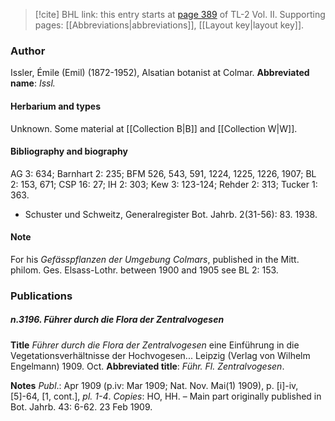 > [!cite] BHL link: this entry starts at [page 389](https://www.biodiversitylibrary.org/page/33068631) of TL-2 Vol. II.
> Supporting pages: [[Abbreviations|abbreviations]], [[Layout key|layout key]].

### Author

Issler, Émile (Emil) (1872-1952), Alsatian botanist at Colmar. 
**Abbreviated name**: *Issl.*

#### Herbarium and types

Unknown. Some material at [[Collection B|B]] and [[Collection W|W]].

#### Bibliography and biography

AG 3: 634; Barnhart 2: 235; BFM 526, 543, 591, 1224, 1225, 1226, 1907; BL 2: 153, 671; CSP 16: 27; IH 2: 303; Kew 3: 123-124; Rehder 2: 313; Tucker 1: 363.
- Schuster und Schweitz, Generalregister Bot. Jahrb. 2(31-56): 83. 1938.

#### Note

For his *Gefässpflanzen der Umgebung Colmars*, published in the Mitt. philom. Ges. Elsass-Lothr. between 1900 and 1905 see BL 2: 153.

### Publications

##### n.3196. Führer durch die Flora der Zentralvogesen

**Title**
*Führer durch die Flora der Zentralvogesen* eine Einführung in die Vegetationsverhältnisse der Hochvogesen... Leipzig (Verlag von Wilhelm Engelmann) 1909. Oct.
**Abbreviated title**: *Führ. Fl. Zentralvogesen*.

**Notes**
*Publ*.: Apr 1909 (p.iv: Mar 1909; Nat. Nov. Mai(1) 1909), p. \[i\]-iv, \[5\]-64, \[1, cont.\], *pl. 1-4*.
*Copies*: HO, HH. – Main part originally published in Bot. Jahrb. 43: 6-62. 23 Feb 1909.

